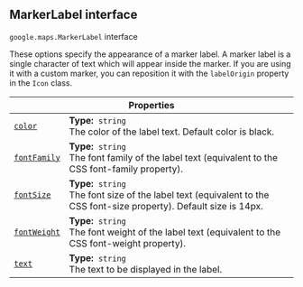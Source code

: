 
<h2 id="MarkerLabel">MarkerLabel interface</h2>
<p>
<code><span itemprop="path">google.maps</span>.<span itemprop="name">MarkerLabel</span></code>
interface
</p>
<p>These options specify the appearance of a marker label. A marker label is a single character of text which will appear inside the marker. If you are using it with a custom marker, you can reposition it with the <code>labelOrigin</code> property in the <code>Icon</code> class.</p>
<div class="devsite-table-wrapper"><table class="properties responsive" summary="interface MarkerLabel - Properties">
<thead>
<tr><th colspan="2">Properties</th>
</tr></thead>
<tbody>
<tr id="MarkerLabel.color">
<td itemprop="property"><code><a class="secret-link" href="#MarkerLabel.color"><span>color</span></a></code></td>
<td><div><strong>Type:</strong>&nbsp; <code>string</code></div>
<div class="desc">The color of the label text. Default color is black.</div></td>
</tr>
<tr id="MarkerLabel.fontFamily">
<td itemprop="property"><code><a class="secret-link" href="#MarkerLabel.fontFamily"><span>fontFamily</span></a></code></td>
<td><div><strong>Type:</strong>&nbsp; <code>string</code></div>
<div class="desc">The font family of the label text (equivalent to the CSS font-family property).</div></td>
</tr>
<tr id="MarkerLabel.fontSize">
<td itemprop="property"><code><a class="secret-link" href="#MarkerLabel.fontSize"><span>fontSize</span></a></code></td>
<td><div><strong>Type:</strong>&nbsp; <code>string</code></div>
<div class="desc">The font size of the label text (equivalent to the CSS font-size property). Default size is 14px.</div></td>
</tr>
<tr id="MarkerLabel.fontWeight">
<td itemprop="property"><code><a class="secret-link" href="#MarkerLabel.fontWeight"><span>fontWeight</span></a></code></td>
<td><div><strong>Type:</strong>&nbsp; <code>string</code></div>
<div class="desc">The font weight of the label text (equivalent to the CSS font-weight property).</div></td>
</tr>
<tr id="MarkerLabel.text">
<td itemprop="property"><code><a class="secret-link" href="#MarkerLabel.text"><span>text</span></a></code></td>
<td><div><strong>Type:</strong>&nbsp; <code>string</code></div>
<div class="desc">The text to be displayed in the label.</div></td>
</tr>
</tbody>
</table></div>
<script src="replace_links.js"></script>
